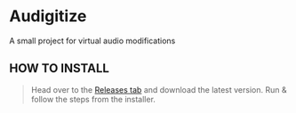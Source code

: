 # Audigitize
A small project for virtual audio modifications

## HOW TO INSTALL
> Head over to the [Releases tab]([https://github.com/DigitalTheDemon/Audigitize/releases]) and download the latest version.
> Run & follow the steps from the installer.
